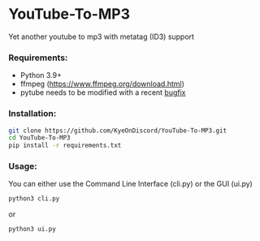 # YouTube-To-MP3
 Yet another youtube to mp3 with metatag (ID3) support


### Requirements:
- Python 3.9+
- ffmpeg (https://www.ffmpeg.org/download.html)
- pytube needs to be modified with a recent [bugfix](https://github.com/pytube/pytube/issues/1954#issuecomment-2218287594)


### Installation:
```bash
git clone https://github.com/KyeOnDiscord/YouTube-To-MP3.git
cd YouTube-To-MP3
pip install -r requirements.txt
```

### Usage:
You can either use the Command Line Interface (cli.py) or the GUI (ui.py)
```bash
python3 cli.py
```
or
```bash
python3 ui.py
```
